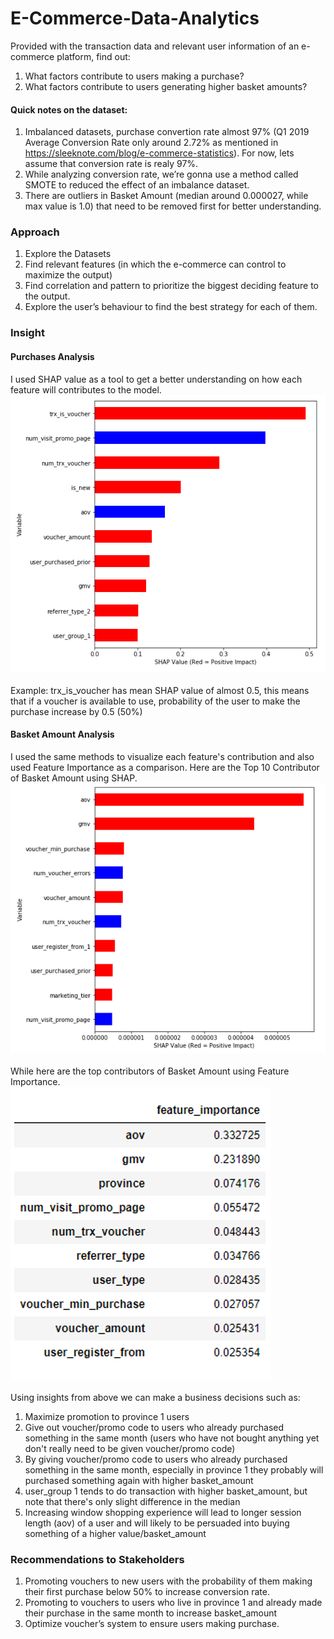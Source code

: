 # E-Commerce-Data-Analytics
Provided with the transaction data and relevant user information of an e-commerce platform, find out:

1. What factors contribute to users making a purchase?
2. What factors contribute to users generating higher basket amounts?

#### Quick notes on the dataset:
1. Imbalanced datasets, purchase convertion rate almost 97% (Q1 2019 Average Conversion Rate only around 2.72% as mentioned in https://sleeknote.com/blog/e-commerce-statistics). For now, lets assume that conversion rate is realy 97%.
2. While analyzing conversion rate, we’re gonna use a method called SMOTE to reduced the effect of an imbalance dataset.
3. There are outliers in Basket Amount (median around 0.000027, while max value is 1.0) that need to be removed first for better understanding.

### Approach

1. Explore the Datasets
2. Find relevant features (in which the e-commerce can control to maximize the output)
3. Find correlation and pattern to prioritize the biggest deciding feature to the output.
4. Explore the user’s behaviour to find the best strategy for each of them.

### Insight

#### Purchases Analysis
I used SHAP value as a tool to get a better understanding on how each feature will contributes to the model.<br>
![alt text](https://github.com/kimichiaveli/E-Commerce-Data-Analytics/blob/255ce6d5404b49308f1ddef15ceca043f3dba515/purchase.png 'Purchase SHAP Value')<br><br>
Example: trx_is_voucher has mean SHAP value of almost 0.5, this means that if a voucher is available to use, probability of the user to make the purchase increase by 0.5 (50%)

#### Basket Amount Analysis
I used the same methods to visualize each feature's contribution and also used Feature Importance as a comparison. Here are the Top 10 Contributor of Basket Amount using SHAP.<br>
![alt text](https://github.com/kimichiaveli/E-Commerce-Data-Analytics/blob/255ce6d5404b49308f1ddef15ceca043f3dba515/basket_amount.png 'Basket Amount SHAP Value')<br><br>
While here are the top contributors of Basket Amount using Feature Importance.<br>
![alt text](https://github.com/kimichiaveli/E-Commerce-Data-Analytics/blob/255ce6d5404b49308f1ddef15ceca043f3dba515/basket_amount_fi.png 'Basket Amount Feature Importance')<br><br>
Using insights from above we can make a business decisions such as:
1. Maximize promotion to province 1 users
2. Give out voucher/promo code to users who already purchased something in the same month (users who have not bought anything yet don't really need to be given voucher/promo code)
3. By giving voucher/promo code to users who already purchased something in the same month, especially in province 1 they probably will purchased something again with higher basket_amount
4. user_group 1 tends to do transaction with higher basket_amount, but note that there's only slight difference in the median
5. Increasing window shopping experience will lead to longer session length (aov) of a user and will likely to be persuaded into buying something of a higher value/basket_amount

### Recommendations to Stakeholders
1. Promoting vouchers to new users with the probability of them making their first purchase below 50% to increase conversion rate.
2. Promoting to vouchers to users who live in province 1 and already made their purchase in the same month to increase basket_amount
3. Optimize voucher’s system to ensure users making purchase.
